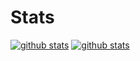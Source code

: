 # Stats
[![github stats](https://github-readme-stats.vercel.app/api?username=kimzerovirus&count_private=true&show_icons=true&hide_border=true&bg_color=193549&title_color=ff9999&icon_color=ffe062&text_color=ededed)](https://github.com/kimzerovirus)
[![github stats](https://github-readme-stats.vercel.app/api/top-langs?username=kimzerovirus&count_private=true&show_icons=true&hide_border=true&bg_color=193549&title_color=ff9999&icon_color=ffe062&text_color=ededed)](https://github.com/kimzerovirus)
